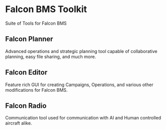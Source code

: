 # Falcon BMS Toolkit
Suite of Tools for Falcon BMS

## Falcon Planner
Advanced operations and strategic planning tool capable of collaborative planning, easy file sharing, and much more.

## Falcon Editor
Feature rich GUI for creating Campaigns, Operations, and various other modifications for Falcon BMS.

## Falcon Radio
Communication tool used for communication with AI and Human controlled aircraft alike.
